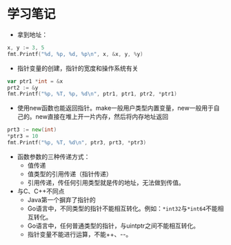 # 学习笔记

* 拿到地址：
```go
x, y := 3, 5
fmt.Printf("%d, %p, %d, %p\n", x, &x, y, %y)
```

* 指针变量的创建，指针的宽度和操作系统有关
```go
var ptr1 *int = &x
prt2 := &y
fmt.Printf("%p, %T, %p, %d\n", ptr1, ptr1, ptr2, *ptr1)
```

* 使用new函数也能返回指针。make一般用户类型内置变量，new一般用于自己的。new直接在堆上开一片内存，然后将内存地址返回
```go
prt3 := new(int)
*ptr3 = 10
fmt.Printf("%p, %T, %d\n", ptr3, prt3, *ptr3)
```

* 函数参数的三种传递方式：
    * 值传递
    * 值类型的引用传递（指针传递）
    * 引用传递，传任何引用类型就是传的地址，无法做到传值。
* 与C、C++不同点
    * Java第一个摒弃了指针的
    * Go语言中，不同类型的指针不能相互转化。例如：`*int32`与`*int64`不能相互转化。
    * Go语言中，任何普通类型的指针，与uintptr之间不能相互转化。
    * 指针变量不能进行运算，不能++、--。
